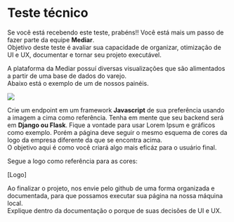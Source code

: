 # Teste técnico
Se você  está recebendo este teste, prabéns!! Você está mais um passo de fazer parte da equipe **Mediar**.  
Objetivo deste teste é avaliar sua capacidade de organizar, otimização de UI e UX, documentar e tornar seu projeto executável.  

A plataforma da Mediar possuí diversas visualizações que são alimentados a partir de uma base de dados do varejo.   
Abaixo está o exemplo de um de nossos painéis.

![](https://mediarsolutions.com/wp-content/uploads/2020/07/mediar_panel.png)

Crie um endpoint em um framework **Javascript** de sua preferência usando a imagem a cima como referência. Tenha em mente que seu backend será em **Django ou Flask**. Fique a vontade para usar Lorem Ipsum e gráficos como exemplo. Porém a página deve seguir o mesmo esquema de cores da logo da empresa diferente da que se encontra acima.   
O objetivo aqui é como você criará algo mais eficáz para o usuário final.

Segue a logo como referência para as cores:

[Logo]

Ao finalizar o projeto, nos envie pelo github de uma forma organizada e documentada, para que possamos executar sua página na nossa máquina local.  
Explique dentro da documentação o porque de suas decisões de UI e UX.
